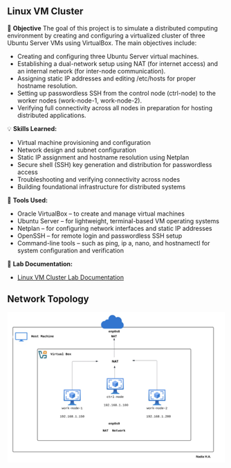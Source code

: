 ## Linux VM Cluster

📌 **Objective**
The goal of this project is to simulate a distributed computing environment by creating and configuring a virtualized cluster of three Ubuntu Server VMs using VirtualBox. The main objectives include:
- Creating and configuring three Ubuntu Server virtual machines.
- Establishing a dual-network setup using NAT (for internet access) and an internal network (for inter-node communication).
- Assigning static IP addresses and editing /etc/hosts for proper hostname resolution.
- Setting up passwordless SSH from the control node (ctrl-node) to the worker nodes (work-node-1, work-node-2).
- Verifying full connectivity across all nodes in preparation for hosting distributed applications.




💡 **Skills Learned:**
- Virtual machine provisioning and configuration
- Network design and subnet configuration
- Static IP assignment and hostname resolution using Netplan
- Secure shell (SSH) key generation and distribution for passwordless access
- Troubleshooting and verifying connectivity across nodes
- Building foundational infrastructure for distributed systems


🔧 **Tools Used:**
- Oracle VirtualBox – to create and manage virtual machines
- Ubuntu Server – for lightweight, terminal-based VM operating systems
- Netplan – for configuring network interfaces and static IP addresses
- OpenSSH – for remote login and passwordless SSH setup
- Command-line tools – such as ping, ip a, nano, and hostnamectl for system configuration and verification


📂 **Lab Documentation:**

- <a href="https://github.com/nadiansh/Linux-VM-Cluster/blob/main/Linux%20VM%20Cluster.pdf">Linux VM Cluster Lab Documentation</a>


## Network Topology

![image alt](https://github.com/nadiansh/Linux-VM-Cluster/blob/main/NT.jpeg?raw=true)
